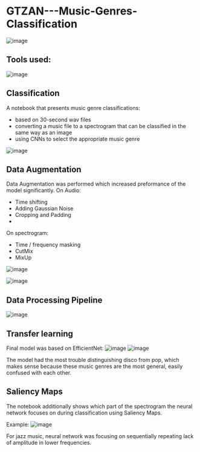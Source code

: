 # GTZAN---Music-Genres-Classification

 ![image](https://github.com/kmotyka00/GTZAN---Music-Genres-Classification/assets/61949638/04964d0a-2e7f-4a96-92c3-61c55c7377e2)

## Tools used:
![image](https://github.com/kmotyka00/GTZAN---Music-Genres-Classification/assets/61949638/62821b16-e30c-4606-a1aa-87fe6ad3aaf5)

## Classification
A notebook that presents music genre classifications:
- based on 30-second wav files
- converting a music file to a spectrogram that can be classified in the same way as an image
- using CNNs to select the appropriate music genre

![image](https://github.com/kmotyka00/GTZAN---Music-Genres-Classification/assets/61949638/598c4c4a-9533-4a59-b14b-5fb3b882ec31)

## Data Augmentation 
Data Augmentation was performed which increased preformance of the model significantly.
On Audio:
- Time shifting
- Adding Gaussian Noise
- Cropping and Padding
- 
On spectrogram:
- Time / frequency masking
- CutMix
- MixUp
  
![image](https://github.com/kmotyka00/GTZAN---Music-Genres-Classification/assets/61949638/1932a69d-7088-4048-bd9c-2246161f37bc)

![image](https://github.com/kmotyka00/GTZAN---Music-Genres-Classification/assets/61949638/70b01b07-6f3f-4cb1-8451-09c5c653aa45)

## Data Processing Pipeline

![image](https://github.com/kmotyka00/GTZAN---Music-Genres-Classification/assets/61949638/498d7a61-1c07-468d-adea-05386fadbd9b)

## Transfer learning
Final model was based on EfficientNet:
![image](https://github.com/kmotyka00/GTZAN---Music-Genres-Classification/assets/61949638/84110ca6-742b-4968-9749-95458bb4a333)
![image](https://github.com/kmotyka00/GTZAN---Music-Genres-Classification/assets/61949638/44adc891-1eef-4942-8870-3164e0c4a9f0)

The model had the most trouble distinguishing disco from pop, which makes sense because these music genres are the most general, easily confused with each other.


## Saliency Maps
The notebook additionally shows which part of the spectrogram the neural network focuses on during classification using Saliency Maps.

Example:
![image](https://github.com/kmotyka00/GTZAN---Music-Genres-Classification/assets/61949638/647f63ac-c106-498c-96b2-7b2a05ae3df1)

For jazz music, neural network was focusing on sequentially repeating lack of amplitude in lower frequencies.
